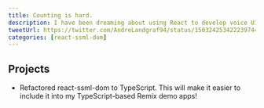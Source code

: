 ```yaml
---
title: Counting is hard.
description: I have been dreaming about using React to develop voice UIs (VUIs) for a long time. In the next weeks, I want to experiment using react-ssml-dom together with Remix!
tweetUrl: https://twitter.com/AndreLandgraf94/status/1503242534222397443
categories: [react-ssml-dom]
---
```


## Projects

- Refactored react-ssml-dom to TypeScript. This will make it easier to include it into my TypeScript-based Remix demo apps!
